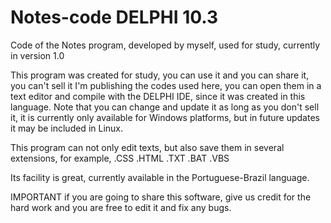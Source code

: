 # Notes-code DELPHI 10.3
Code of the Notes program, developed by myself, used for study, currently in version 1.0

This program was created for study, you can use it and you can share it, you can't sell it I'm publishing the codes used here, you can open them in a text editor and compile with the DELPHI IDE, since it was created in this language.
Note that you can change and update it as long as you don't sell it, it is currently only available for Windows platforms, but in future updates it may be included in Linux.

This program can not only edit texts, but also save them in several extensions, for example, .CSS .HTML .TXT .BAT .VBS

Its facility is great, currently available in the Portuguese-Brazil language.

IMPORTANT if you are going to share this software, give us credit for the hard work and you are free to edit it and fix any bugs.
